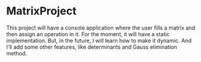 # MatrixProject
This project will have a console application where the user fills a matrix and then assign an operation in it. 
For the moment, it will have a static implementation. But, in the future, I will learn how to make it dynamic. And I'll add some other features, like determinants and Gauss elimination method.
